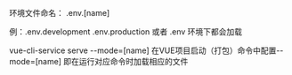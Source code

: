 环境文件命名：
.env.[name]

例：.env.development   .env.production 或者 .env 环境下都会加载

vue-cli-service serve --mode=[name]
在VUE项目启动（打包）命令中配置--mode=[name] 即在运行对应命令时加载相应的文件

